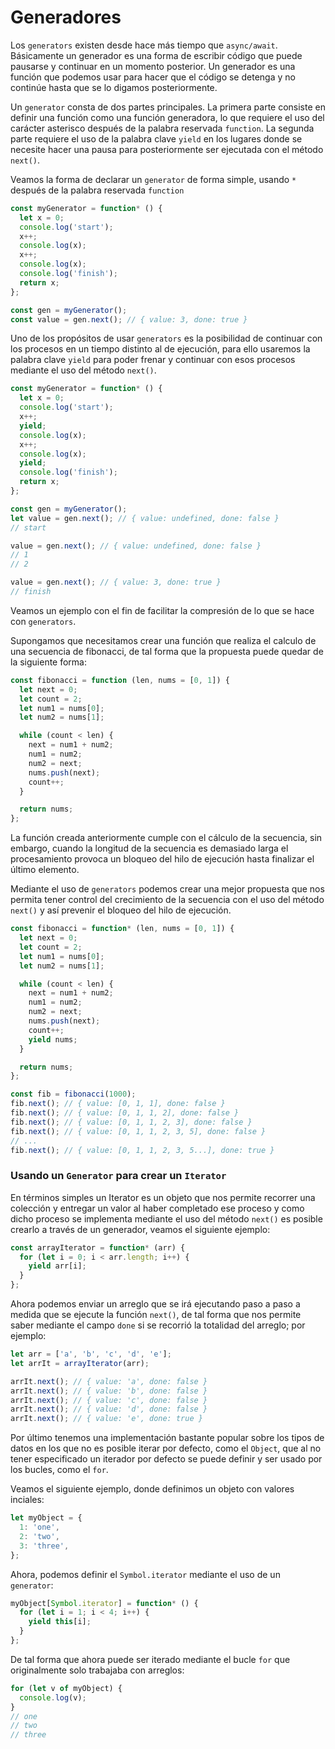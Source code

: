 # Generadores

Los `generators` existen desde hace más tiempo que `async/await`. Básicamente un generador es una forma de escribir código que puede pausarse y continuar en un momento posterior. Un generador es una función que podemos usar para hacer que el código se detenga y no continúe hasta que se lo digamos posteriormente.

Un `generator` consta de dos partes principales. La primera parte consiste en definir una función como una función generadora, lo que requiere el uso del carácter asterisco después de la palabra reservada `function`. La segunda parte requiere el uso de la palabra clave `yield` en los lugares donde se necesite hacer una pausa para posteriormente ser ejecutada con el método `next()`.

Veamos la forma de declarar un `generator` de forma simple, usando `*` después de la palabra reservada `function`

```javascript
const myGenerator = function* () {
  let x = 0;
  console.log('start');
  x++;
  console.log(x);
  x++;
  console.log(x);
  console.log('finish');
  return x;
};

const gen = myGenerator();
const value = gen.next(); // { value: 3, done: true }
```

Uno de los propósitos de usar `generators` es la posibilidad de continuar con los procesos en un tiempo distinto al de ejecución, para ello usaremos la palabra clave `yield` para poder frenar y continuar con esos procesos mediante el uso del método `next()`.

```javascript
const myGenerator = function* () {
  let x = 0;
  console.log('start');
  x++;
  yield;
  console.log(x);
  x++;
  console.log(x);
  yield;
  console.log('finish');
  return x;
};

const gen = myGenerator();
let value = gen.next(); // { value: undefined, done: false }
// start

value = gen.next(); // { value: undefined, done: false }
// 1
// 2

value = gen.next(); // { value: 3, done: true }
// finish
```

Veamos un ejemplo con el fin de facilitar la compresión de lo que se hace con `generators`.

Supongamos que necesitamos crear una función que realiza el calculo de una secuencia de fibonacci, de tal forma que la propuesta puede quedar de la siguiente forma:

```javascript
const fibonacci = function (len, nums = [0, 1]) {
  let next = 0;
  let count = 2;
  let num1 = nums[0];
  let num2 = nums[1];

  while (count < len) {
    next = num1 + num2;
    num1 = num2;
    num2 = next;
    nums.push(next);
    count++;
  }

  return nums;
};
```

La función creada anteriormente cumple con el cálculo de la secuencia, sin embargo, cuando la longitud de la secuencia es demasiado larga el procesamiento provoca un bloqueo del hilo de ejecución hasta finalizar el último elemento.

Mediante el uso de `generators` podemos crear una mejor propuesta que nos permita tener control del crecimiento de la secuencia con el uso del método `next()` y así prevenir el bloqueo del hilo de ejecución.

```javascript
const fibonacci = function* (len, nums = [0, 1]) {
  let next = 0;
  let count = 2;
  let num1 = nums[0];
  let num2 = nums[1];

  while (count < len) {
    next = num1 + num2;
    num1 = num2;
    num2 = next;
    nums.push(next);
    count++;
    yield nums;
  }

  return nums;
};

const fib = fibonacci(1000);
fib.next(); // { value: [0, 1, 1], done: false }
fib.next(); // { value: [0, 1, 1, 2], done: false }
fib.next(); // { value: [0, 1, 1, 2, 3], done: false }
fib.next(); // { value: [0, 1, 1, 2, 3, 5], done: false }
// ...
fib.next(); // { value: [0, 1, 1, 2, 3, 5...], done: true }
```

### Usando un `Generator` para crear un `Iterator`

En términos simples un Iterator es un objeto que nos permite recorrer una colección y entregar un valor al haber completado ese proceso y como dicho proceso se implementa mediante el uso del método `next()` es posible crearlo a través de un generador, veamos el siguiente ejemplo:

```javascript
const arrayIterator = function* (arr) {
  for (let i = 0; i < arr.length; i++) {
    yield arr[i];
  }
};
```

Ahora podemos enviar un arreglo que se irá ejecutando paso a paso a medida que se ejecute la función `next()`, de tal forma que nos permite saber mediante el campo `done` si se recorrió la totalidad del arreglo; por ejemplo:

```javascript
let arr = ['a', 'b', 'c', 'd', 'e'];
let arrIt = arrayIterator(arr);

arrIt.next(); // { value: 'a', done: false }
arrIt.next(); // { value: 'b', done: false }
arrIt.next(); // { value: 'c', done: false }
arrIt.next(); // { value: 'd', done: false }
arrIt.next(); // { value: 'e', done: true }
```

Por último tenemos una implementación bastante popular sobre los tipos de datos en los que no es posible iterar por defecto, como el `Object`, que al no tener especificado un iterador por defecto se puede definir y ser usado por los bucles, como el `for`.

Veamos el siguiente ejemplo, donde definimos un objeto con valores inciales:

```javascript
let myObject = {
  1: 'one',
  2: 'two',
  3: 'three',
};
```

Ahora, podemos definir el `Symbol.iterator` mediante el uso de un `generator`:

```javascript
myObject[Symbol.iterator] = function* () {
  for (let i = 1; i < 4; i++) {
    yield this[i];
  }
};
```

De tal forma que ahora puede ser iterado mediante el bucle `for` que originalmente solo trabajaba con arreglos:

```javascript
for (let v of myObject) {
  console.log(v);
}
// one
// two
// three
```
